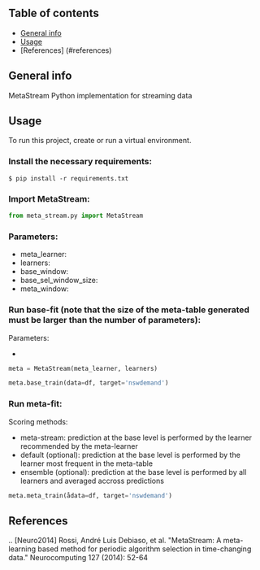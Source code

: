 ## Table of contents
* [General info](#general-info)
* [Usage](#usage)
* [References] (#references)

## General info
MetaStream Python implementation for streaming data

## Usage
To run this project, create or run a virtual environment.

### Install the necessary requirements:

```
$ pip install -r requirements.txt
```

### Import MetaStream:

```Python
from meta_stream.py import MetaStream
```

### Parameters:

* meta_learner:
* learners:
* base_window:
* base_sel_window_size:
* meta_window:

### Run base-fit (note that the size of the meta-table generated must be larger than the number of parameters):

Parameters:

*

```Python
meta = MetaStream(meta_learner, learners)

meta.base_train(data=df, target='nswdemand')
```

### Run meta-fit:

Scoring methods:

* meta-stream: prediction at the base level is performed by the learner recommended by the meta-learner
* default (optional): prediction at the base level is performed by the learner most frequent in the meta-table
* ensemble (optional): prediction at the base level is performed by all learners and averaged accross predictions

```Python
meta.meta_train(ådata=df, target='nswdemand')
```

## References

.. [Neuro2014] Rossi, André Luis Debiaso, et al. "MetaStream: A meta-learning based method for periodic algorithm selection in time-changing data." Neurocomputing 127 (2014): 52-64
